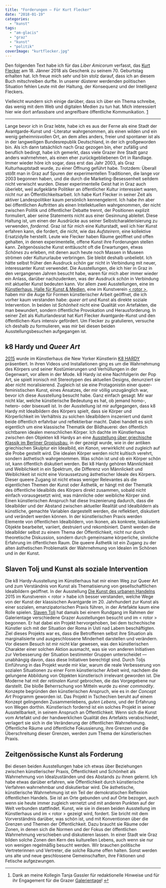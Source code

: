```yaml
---
title: "Forderungen – Für Kurt Flecker"
date: "2018-01-19"
categories: 
  - "kunst"
tags: 
  - "am-glacis"
  - "graz"
  - "kunst"
  - "politik"
coverImage: "kurtflecker.jpg"
---
```


Den folgenden Text habe ich für das _Liber Amicorum_ verfasst, das [Kurt Flecker](https://de.wikipedia.org/wiki/Kurt_Flecker) am 18. Jänner 2018 als Geschenk zu seinem 70. Geburtstag erhalten hat. Ich freue mich sehr und bin stolz darauf, dass ich an diesem Buch mitschreiben durfte. In unserer düsterer werdenden politischen Situation fehlen Leute mit der Haltung, der Konsequenz und der Intelligenz Fleckers.

Vielleicht wundern sich einige darüber, dass ich über ein Thema schreibe, das wenig mit dem Web und digitalen Medien zu tun hat. Mich interessiert hier wie dort anfassbare und angreifbare öffentliche Kommunikation. [1](#fn-5726-1)

* * *

Lange bevor ich in Graz lebte, habe ich es aus der Ferne als eine Stadt der Avantgarde-Kunst und -Literatur wahrgenommen, als einen wilden und ein wenig geheimnisvollen Ort, an dem alles anders, freier und spontaner ist als in der langweiligen Bundesrepublik Deutschland, in der ich großgeworden bin. Als ich dann tatsächlich nach Graz gezogen bin, eher zufällig und beruflich bedingt, habe ich gemerkt, dass viele Grazer ihre Stadt ganz anders wahrnehmen, als einen eher zurückgebliebenen Ort in Randlage. Immer wieder höre ich sogar, dass erst das Jahr 2003, als Graz Kulturhauptstadt wurde, zu einer Öffnung geführt habe. Trotzdem: Überall stößt man in Graz auf Spuren der experimentellen Traditionen, die lange vor 2003 begonnen haben, und die durch die Marketing-Besessenheit seitdem nicht verwischt wurden. Dieser experimentelle Geist hat in Graz auch überlebt, weil aufgeklärte Politiker an öffentlicher Kultur interessiert waren, nicht nur an Öffentlichkeitsarbeit. Ich habe Kurt Flecker in seiner Zeit als aktiver Landespolitiker kaum persönlich kennengelernt. Ich habe ihn aber bei öffentlichen Auftritten als einen Intellektuellen wahrgenommen, der nicht zwischen Politik und öffentlicher Debatte trennt, der Positionen explizit formuliert, aber seine Statements nicht aus einer Gesinnung ableitet. Diese Haltung ist, um einen der Ausdrücke aus seiner Selbstcharakterisierung zu verwenden, _fordernd_. Graz ist für mich eine Kulturstadt, weil ich hier Kunst erfahren kann, die fordert, die nicht, wie das _Aufsteirern_, eine kollektive Ersatzidylle herstellt. Leute wie Flecker haben Räume geöffnet und offen gehalten, in denen experimentelle, offene Kunst ihre Forderungen stellen kann. Zeitgenössische Kunst enttäuscht oft die Erwartungen, etwas _Schönes_ zu erleben, mit denen auch heute noch Massen in Museen strömen oder Kultururlaube verbringen. Sie bleibt deshalb unbeliebt. Ich hätte selbst früher den Ausdruck _schön_ gar nicht in Verbindung mit neuer, interessanter Kunst verwendet. Die Ausstellungen, die ich hier in Graz in den vergangenen Jahren besucht habe, waren für mich aber immer wieder ein Anlass, darüber nachzudenken, was der Ausdruck _schön_ in Verbindung mit aktueller Kunst bedeuten kann. Vor allem zwei Ausstellungen, eine im [Künstlerhaus, Halle für Kunst & Medien](http://www.km-k.at/), eine im Kunstverein [< rotor >](http://rotor.mur.at/), haben mir die Auge für Formen künstlerischer Arbeit geöffnet, die ich vorher kaum verstanden habe: _queer art_ und Kunst als direkte soziale Intervention. In beiden ist _Schönheit_ nicht eine Qualität von Artefakten, die man bewundert, sondern öffentliche Provokation und Herausforderung. In seiner Zeit als Kulturlandesrat hat Kurt Flecker Avantgarde-Kunst und den öffentlichen-Kurs intensiv gefördert. Um Flecker zu gratulieren, versuche ich deshalb zu formulieren, was mir bei diesen beiden Ausstellungsbesuchen aufgegangen ist.

## k8 Hardy und _Queer Art_

[2015](http://www.km-k.at/de/exhibition/k8-hardy/) wurde im Künstlerhaus die New Yorker Künstlerin [K8 HARDY](http://k8hardy.tumblr.com/) präsentiert. In ihren Videos und Installationen ging es um die Wahrnehmung des Körpers und seiner Kostümierungen und Verhüllungen in der Gegenwart, vor allem in der Mode. k8 Hardy ist eine Nachfolgerin der Pop Art, sie spielt ironisch mit Stereotypen des aktuellen Designs, denunziert sie aber nicht moralisierend. Zugleich ist sie eine Protagonistin einer queer-feministischen Kunst, eines Ansatzes, der mir völlig unzugänglich war, bevor ich diese Ausstellung besucht habe. Ganz einfach gesagt: Mir war nicht klar, welche künstlerische Bedeutung es hat, ob jemand homo-, hetero- oder bisexuell ist. In der Ausstellung ist mir aufgegangen, dass k8 Hardy mit Idealbildern des Körpers spielt, dass sie Körper und Körperlichkeit im Verhältnis zu solchen Idealbildern inszeniert und damit beide öffentlich erfahrbar und reflektierbar macht. Dabei handelt es sich eigentlich um eine klassische Thematik der Bildhauerei: den öffentlich sichtbaren idealen menschlichen Körper. Ich dachte im Künstlerhaus zwischen den Objekten k8 Hardys an eine [Ausstellung über griechische Klassik im Berliner Gropiusbau](http://www.smb.museum/museen-und-einrichtungen/antikensammlung/ausstellungen/detail/die-griechische-klassik-idee-oder-wirklichkeit.html), in der gezeigt wurde, wie in der antiken griechischen Skulptur ein Idealbild, ein _Kanon_, verwirklicht und zugleich auf die Probe gestellt wird. Die idealen Körper werden nicht kultisch verehrt, sondern ästhetisch wahrgenommen. Was schön ist und ob ein Körper schön ist, kann öffentlich diskutiert werden. Bei k8 Hardy gehören Männlichkeit und Weiblichkeit in ein Spektrum, die Differenz von Männlickeit und Weiblichkeit ist nicht eine Voraussetzung ästhetischer Ideale des Körpers. Dieser queere Zugang ist nicht etwas weniger Relevantes als die eigentlichen Themen der Kunst oder Ästhetik, er hängt mit der Thematik des öffentliche Idealbilds des Körpers direkt zusammen, sobald nicht einfach vorausgesetzt wird, was männliche oder weibliche Körper sind. Einen künstlerischen Anspruch hat diese Inszenierung dadurch, dass die Idealbilder und der Abstand zwischen aktueller Realität und Idealbildern als künstliche, gemachte Variablen dargestellt werden, die reflektiert, diskutiert und verändert werden können. In der künstlerischen Praxis werden Elemente von öffentlichen Idealbildern, von Ikonen, als konkrete, lokalisierte Objekte bearbeitet, variiert, destruiert und rekombiniert. Damit werden die Idealbilder selbst zu einem Thema der Öffentlichkeit, nicht nur durch theoretische Diskussion, sondern durch gemeinsame körperliche, sinnliche Erfahrung im öffentlichen Raum. Die queere Ästhetik ist ein Zugang zu der alten ästhetischen Problematik der Wahrnehmung von Idealen im Schönen und in der Kunst.

## Slaven Tolj und Kunst als soziale Intervention

Die k8 Hardy-Ausstellung im Künstlerhaus hat mir einen Weg zur Queer Art und zum Verständnis von Kunst als Thematisierung von gesellschaftlichen Idealbildern geöffnet. In der Ausstellung [Die Kunst des urbanen Handelns](http://rotor.mur.at/con_annenALLG_information_ger.html "< rotor >") 2015 im Kunstverein < rotor > habe ich besser verstanden, welche Wege von der Kunst der klassischen Avantgarde im 20. Jahrhundert zur Kunst als einer sozialen, emanzipatorischen Praxis führen, in der Artefakte kaum eine Rolle spielen. [Slaven Tolj](http://www.galerie-stock.net/slaven-tolj "ST | Slaven Tolj - galerie | michaela | stock") hat damals bei einem Rundgang im Rahmen der Galerientage verschiedene Grazer Ausstellungen besucht und im < rotor > begonnen. Er hat dabei ein Projekt hervorgehoben, bei dem tschechische Künstler sich mit der Situation der Roma in Ustí nad Labem beschäftigten. Ziel dieses Projekts war es, dass die Betroffenen selbst ihre Situation als marginalisierte und ausgeschlossene Minderheit darstellen und verändern. Vor diesem Besuch ist mir nicht klar gewesen, was den künstlerischen Charakter einer solchen Aktion ausmacht, was sie von anderen Initiativen zur Verbesserung der Situation bestimmter Gruppen unterscheidet — unabhängig davon, dass diese Initiativen berechtigt sind. Durch Toljs Einführung in das Projekt wurde mir klar, warum die reale Verbesserung von sozialen Situationen zu einer Form künstlerischer Arbeit wird, nachdem die gelungene Abbildung von Objekten künstlerisch irrelevant geworden ist. Die Moderne hat mit der _retinalen Kunst_ gebrochen, die das Vorgegebene nur darstellt. Die bloße Beherrschung von Mitteln wurde zu einer _commodity_. Konzepte begründen den künstlerischen Anspruch, wie es in der _Concept Art_ Programm geworden ist. Das Projekt in Tschechien beruht auf einem Konzept gelingenden Zusammenlebens, _guten Lebens_, und der Erfahrung von Wegen dorthin. Künstlerisch fordernd ist ein solches Projekt in seiner Ausstellbarkeit, in seinem Anspruch an Öffentlichkeit. Wenn sich die Kunst vom Artefakt und der handwerklichen Qualität des Artefakts verabschiedet, verlagert sie sich in die Veränderung der öffentlichen Wahrnehmung. Öffentliche Räume und öffentliche Fokussierung, ihre Grenzen und die Überschreitung dieser Grenzen, werden zum Thema der künstlerischen Praxis.

## Zeitgenössische Kunst als Forderung

Bei diesen beiden Ausstellungen habe ich etwas über Beziehungen zwischen künstlerischer Praxis, Öffentlichkeit und Schönheit als Wahrnehmung von Idealzuständen und des Abstands zu ihnen gelernt. Ich habe etwas darüber erfahren, wie Öffentlichkeit durch künstlerische Verfahren wahrnehmbar und diskutierbar wird. Die ästhetische, künstlerische Wahrnehmung ist ein Teil der demokratischen Reflexion öffentlichen Handels. Sie ist an Orte gebunden und auf Orte bezogen, auch wenn sie heute immer zugleich vernetzt und mit anderen Punkten auf der Welt verbunden stattfindet. Kunst, wie sie in diesen beiden Ausstellung im Künstlerhaus und im < rotor > gezeigt wird, fordert. Sie bricht mit dem Vorverständnis darüber, was schön ist, und mit Konventionen über die Grenzen und Themen der Öffentlichkeit. Dazu braucht sie Räume oder Zonen, in denen sich die Normen und der Fokus der öffentlichen Wahrnehmung verschieben und diskutieren lassen. In einer Stadt wie Graz bilden solche Zonen den Kern des kulturellen Lebens, auch wenn sie nur von wenigen regelmäßig besucht werden. Wir brauchen politische Vertreterinnen und Vertreter, die solche Räume offen halten. Sonst werden uns alte und neue geschlossene Gemeinschaften, ihre Fiktionen und Fetische aufgezwungen.

* * *

1. Dank an meine Kollegin Tanja Gassler für redaktionelle Hinweise und für ihr Engagement für die Grazer [Galerientage](http://www.galerientage-graz.at/ "aktuelle kunst in graz: INFO")! [↩](#fnref-5726-1)
